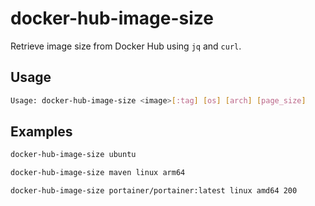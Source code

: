 # docker-hub-image-size
Retrieve image size from Docker Hub using `jq` and `curl`.

## Usage
```bash
Usage: docker-hub-image-size <image>[:tag] [os] [arch] [page_size]
```

## Examples
```bash
docker-hub-image-size ubuntu
```
```bash
docker-hub-image-size maven linux arm64
```
```bash
docker-hub-image-size portainer/portainer:latest linux amd64 200
```
